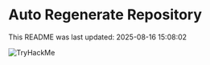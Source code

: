 # Auto Regenerate Repository

This README was last updated: 2025-08-16 15:08:02

 ![TryHackMe](https://tryhackme.com/badge/533634)